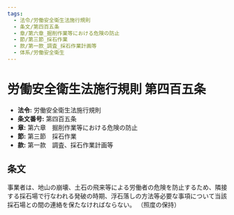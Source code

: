 ```yaml
---
tags:
  - 法令/労働安全衛生法施行規則
  - 条文/第四百五条
  - 章/第六章_掘削作業等における危険の防止
  - 節/第三節_採石作業
  - 款/第一款_調査_採石作業計画等
  - 体系/労働安全衛生
---
```

# 労働安全衛生法施行規則 第四百五条

- **法令:** 労働安全衛生法施行規則
- **条文番号:** 第四百五条
- **章:** 第六章　掘削作業等における危険の防止
- **節:** 第三節　採石作業
- **款:** 第一款　調査、採石作業計画等

## 条文
事業者は、地山の崩壊、土石の飛来等による労働者の危険を防止するため、隣接する採石場で行なわれる発破の時期、浮石落しの方法等必要な事項について当該採石場との間の連絡を保たなければならない。
（照度の保持）

